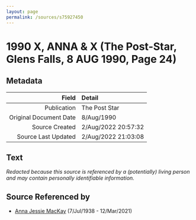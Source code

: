 ```yaml
---
layout: page
permalink: /sources/s75927450
---
```


# 1990 X, ANNA & X (The Post-Star, Glens Falls, 8 AUG 1990, Page 24)

## Metadata

Field | Detail
---:|:---
Publication | The Post Star
Original Document Date | 8/Aug/1990
Source Created | 2/Aug/2022 20:57:32
Source Last Updated | 2/Aug/2022 21:03:08

## Text

_Redacted because this source is referenced by a (potentially) living person and may contain personally identifiable information._

## Source Referenced by

* [Anna Jessie MacKay](../people/@41265374@-anna-jessie-mackay-b1938-7-7-d2021-3-12.md) (7/Jul/1938 - 12/Mar/2021)
